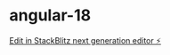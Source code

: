 # angular-18

[Edit in StackBlitz next generation editor ⚡️](https://stackblitz.com/~/github.com/pitchan/angular-18)